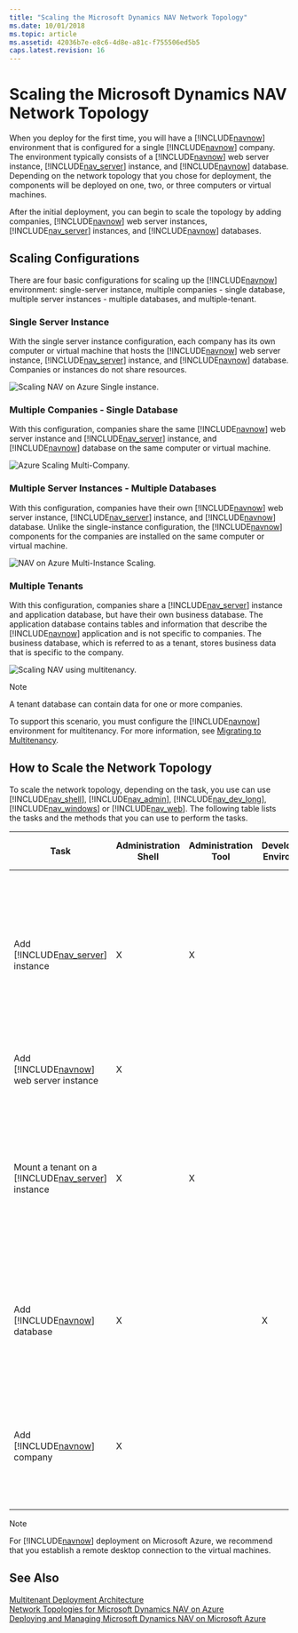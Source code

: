 ```yaml
---
title: "Scaling the Microsoft Dynamics NAV Network Topology"
ms.date: 10/01/2018
ms.topic: article
ms.assetid: 42036b7e-e8c6-4d8e-a81c-f755506ed5b5
caps.latest.revision: 16
---
```

# Scaling the Microsoft Dynamics NAV Network Topology
When you deploy for the first time, you will have a [!INCLUDE[navnow](includes/navnow_md.md)] environment that is configured for a single [!INCLUDE[navnow](includes/navnow_md.md)] company. The environment typically consists of a [!INCLUDE[navnow](includes/navnow_md.md)] web server instance, [!INCLUDE[nav_server](includes/nav_server_md.md)] instance, and [!INCLUDE[navnow](includes/navnow_md.md)] database. Depending on the network topology that you chose for deployment, the components will be deployed on one, two, or three computers or virtual machines.  
  
 After the initial deployment, you can begin to scale the topology by adding companies, [!INCLUDE[navnow](includes/navnow_md.md)] web server instances, [!INCLUDE[nav_server](includes/nav_server_md.md)] instances, and [!INCLUDE[navnow](includes/navnow_md.md)] databases.  
  
## Scaling Configurations  
 There are four basic configurations for scaling up the [!INCLUDE[navnow](includes/navnow_md.md)] environment: single-server instance, multiple companies - single database, multiple server instances - multiple databases, and multiple-tenant.  
  
### Single Server Instance  
 With the single server instance configuration, each company has its own computer or virtual machine that hosts the [!INCLUDE[navnow](includes/navnow_md.md)] web server instance, [!INCLUDE[nav_server](includes/nav_server_md.md)] instance, and [!INCLUDE[navnow](includes/navnow_md.md)] database. Companies or instances do not share resources.  
  
 ![Scaling NAV on Azure Single instance.](media/NAV_Azure_Scaling_SingleInstance.png "NAV\_Azure\_Scaling\_SingleInstance")  
  
### Multiple Companies - Single Database  
 With this configuration, companies share the same [!INCLUDE[navnow](includes/navnow_md.md)] web server instance and [!INCLUDE[nav_server](includes/nav_server_md.md)] instance, and [!INCLUDE[navnow](includes/navnow_md.md)] database on the same computer or virtual machine.  
  
 ![Azure Scaling Multi&#45;Company.](media/NAV_Azure_Scaling_MultiCompany.png "NAV\_Azure\_Scaling\_MultiCompany")  
  
### Multiple Server Instances - Multiple Databases  
 With this configuration, companies have their own [!INCLUDE[navnow](includes/navnow_md.md)] web server instance, [!INCLUDE[nav_server](includes/nav_server_md.md)] instance, and [!INCLUDE[navnow](includes/navnow_md.md)] database. Unlike the single-instance configuration, the [!INCLUDE[navnow](includes/navnow_md.md)] components for the companies are installed on the same computer or virtual machine.  
  
 ![NAV on Azure Multi&#45;Instance Scaling.](media/NAV_Azure_Scaling_MultiInstance.png "NAV\_Azure\_Scaling\_MultiInstance")  
  
### Multiple Tenants  
 With this configuration, companies share a [!INCLUDE[nav_server](includes/nav_server_md.md)] instance and application database, but have their own business database. The application database contains tables and information that describe the [!INCLUDE[navnow](includes/navnow_md.md)] application and is not specific to companies. The business database, which is referred to as a tenant, stores business data that is specific to the company.  
  
 ![Scaling NAV using multitenancy.](media/NAV_Scaling_Multitenancy.png "NAV\_Scaling\_Multitenancy")  
  
> [!NOTE]  
>  A tenant database can contain data for one or more companies.  
  
 To support this scenario, you must configure the [!INCLUDE[navnow](includes/navnow_md.md)] environment for multitenancy. For more information, see [Migrating to Multitenancy](Migrating-to-Multitenancy.md).  
  
## How to Scale the Network Topology  
 To scale the network topology, depending on the task, you use can use [!INCLUDE[nav_shell](includes/nav_shell_md.md)], [!INCLUDE[nav_admin](includes/nav_admin_md.md)], [!INCLUDE[nav_dev_long](includes/nav_dev_long_md.md)], [!INCLUDE[nav_windows](includes/nav_windows_md.md)] or [!INCLUDE[nav_web](includes/nav_web_md.md)]. The following table lists the tasks and the methods that you can use to perform the tasks.  
  
|Task|Administration Shell|Administration Tool|Development Environment|Windows/Web client|For more information, see|  
|----------|--------------------------|-------------------------|-----------------------------|-------------------------|-------------------------------|  
|Add [!INCLUDE[nav_server](includes/nav_server_md.md)] instance|X|X|||[How to: Add a Microsoft Dynamics NAV Server Instance](How-to--Add-a-Microsoft-Dynamics-NAV-Server-Instance.md) \(Administration Shell\)<br /><br /> [How to: Create a Microsoft Dynamics NAV Server Instance](How-to--Create-a-Microsoft-Dynamics-NAV-Server-Instance.md) \(Administration Tool\)|  
|Add [!INCLUDE[navnow](includes/navnow_md.md)] web server instance|X||||[How to: Add a Microsoft Dynamics NAV Web Server Instance](How-to--Add-a-Microsoft-Dynamics-NAV-Web-Server-Instance.md)|  
|Mount a tenant on a [!INCLUDE[nav_server](includes/nav_server_md.md)] instance|X|X|||[How to: Mount a Tenant](How-to--Mount-a-Tenant.md) \(Administration Shell\)<br /><br /> [How to: Mount or Dismount a Tenant on a Microsoft Dynamics Server Instance](How-to--Mount-or-Dismount-a-Tenant-on-a-Microsoft-Dynamics-Server-Instance.md) \(Administration Tool\)|  
|Add [!INCLUDE[navnow](includes/navnow_md.md)] database|X||X||[How to: Add a Microsoft Dynamics NAV Database](How-to--Add-a-Microsoft-Dynamics-NAV-Database.md) \(Administration Shell\)<br /><br /> [How to: Create Databases](How-to--Create-Databases.md) \(Development Environment\)|  
|Add [!INCLUDE[navnow](includes/navnow_md.md)] company|X|||X|[How to: Add a Microsoft Dynamics NAV Company](How-to--Add-a-Microsoft-Dynamics-NAV-Company.md) \(Administration Shell\)<br /><br /> [How to: Create Companies](How-to--Create-Companies.md) \(Windows or Web client\)|  
  
> [!NOTE]  
>  For [!INCLUDE[navnow](includes/navnow_md.md)] deployment on Microsoft Azure, we recommend that you establish a remote desktop connection to the virtual machines.  
  
## See Also  
 [Multitenant Deployment Architecture](Multitenant-Deployment-Architecture.md)   
 [Network Topologies for Microsoft Dynamics NAV on Azure](Network-Topologies-for-Microsoft-Dynamics-NAV-on-Azure.md)   
 [Deploying and Managing Microsoft Dynamics NAV on Microsoft Azure](Deploying-and-Managing-Microsoft-Dynamics-NAV-on-Microsoft-Azure.md)